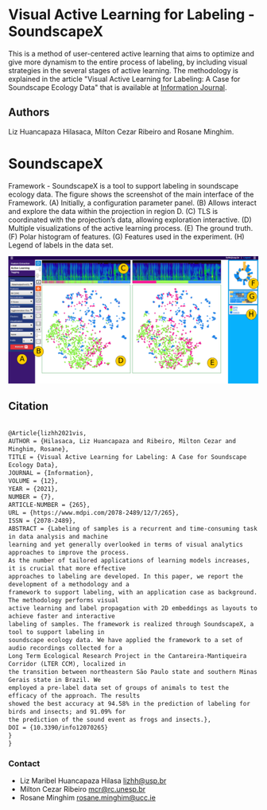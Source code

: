 # Visual Active Learning for Labeling - SoundscapeX
This is a method of user-centered active learning that aims to optimize and give more dynamism to the entire process of labeling, by including visual strategies in the several stages of active learning. The methodology is explained in the article "Visual Active Learning for Labeling: A Case for Soundscape Ecology Data" that is available at [Information Journal](https://www.mdpi.com/2078-2489/12/7/265).

## Authors
Liz Huancapaza Hilasaca, Milton Cezar Ribeiro and Rosane Minghim.


# SoundscapeX

Framework - SoundscapeX is a tool to support labeling in soundscape ecology data. The figure shows the screenshot of the main interface of the Framework. (A) Initially, a configuration parameter panel. (B) Allows interact and explore the data within the projection in region D. (C) TLS is coordinated with the projection’s data, allowing exploration interactive. (D) Multiple visualizations of the active learning process. (E) The ground truth. (F) Polar histogram of features. (G) Features used in the experiment. (H) Legend of labels in the data set.

<p align="center"> 
<img width="650" src="./figure/fw-x.png">
</p> 





## Citation
<pre><code>
@Article{lizhh2021vis,
AUTHOR = {Hilasaca, Liz Huancapaza and Ribeiro, Milton Cezar and Minghim, Rosane},
TITLE = {Visual Active Learning for Labeling: A Case for Soundscape Ecology Data},
JOURNAL = {Information},
VOLUME = {12},
YEAR = {2021},
NUMBER = {7},
ARTICLE-NUMBER = {265},
URL = {https://www.mdpi.com/2078-2489/12/7/265},
ISSN = {2078-2489},
ABSTRACT = {Labeling of samples is a recurrent and time-consuming task in data analysis and machine
learning and yet generally overlooked in terms of visual analytics approaches to improve the process. 
As the number of tailored applications of learning models increases, it is crucial that more effective 
approaches to labeling are developed. In this paper, we report the development of a methodology and a 
framework to support labeling, with an application case as background. The methodology performs visual 
active learning and label propagation with 2D embeddings as layouts to achieve faster and interactive 
labeling of samples. The framework is realized through SoundscapeX, a tool to support labeling in 
soundscape ecology data. We have applied the framework to a set of audio recordings collected for a 
Long Term Ecological Research Project in the Cantareira-Mantiqueira Corridor (LTER CCM), localized in 
the transition between northeastern São Paulo state and southern Minas Gerais state in Brazil. We 
employed a pre-label data set of groups of animals to test the efficacy of the approach. The results 
showed the best accuracy at 94.58% in the prediction of labeling for birds and insects; and 91.09% for 
the prediction of the sound event as frogs and insects.},
DOI = {10.3390/info12070265}
}
}</code></pre>


### Contact

+ Liz Maribel Huancapaza Hilasa <lizhh@usp.br>
+ Milton Cezar Ribeiro <mcr@rc.unesp.br>
+ Rosane Minghim <rosane.minghim@ucc.ie>  

